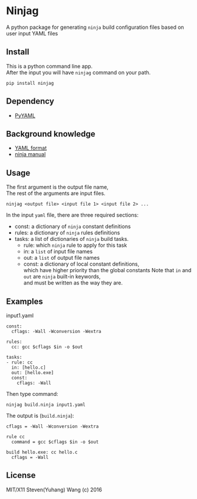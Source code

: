 # Ninjag
A python package for generating `ninja` build configuration files based on user input YAML files

## Install
This is a python command line app.  
After the input you will have `ninjag` command
on your path.
```
pip install ninjag
```

## Dependency
* [PyYAML](https://github.com/yaml/pyyaml)

## Background knowledge
* [YAML format](https://learn.getgrav.org/advanced/yaml)
* [ninja manual](https://ninja-build.org/manual.html#_introduction)

## Usage
The first argument is the output file name,  
The rest of the arguments are input files.
```
ninjag <output file> <input file 1> <input file 2> ...
```

In the input `yaml` file, there are three required sections:  
* const: a dictionary of `ninja` constant definitions
* rules: a dictionary of `ninja` rules definitions
* tasks: a list of dictionaries of `ninja` build tasks.  
  - rule: which `ninja` rule to apply for this task
  - in: a `list` of input file names
  - out: a `list` of output file names
  - const: a dictionary  of local constant definitions,  
    which have higher priority than the global constants
Note that `in` and `out` are `ninja` built-in keywords,  
and must be written as the way they are.


## Examples
input1.yaml
```
const:
  cflags: -Wall -Wconversion -Wextra

rules:
  cc: gcc $cflags $in -o $out

tasks:
- rule: cc
  in: [hello.c]
  out: [hello.exe]
  const:
    cflags: -Wall

```

Then type command:
```
ninjag build.ninja input1.yaml
```
The output is (`build.ninja`):
```
cflags = -Wall -Wconversion -Wextra

rule cc
  command = gcc $cflags $in -o $out

build hello.exe: cc hello.c
  cflags = -Wall

```

## License
MIT/X11 Steven(Yuhang) Wang (c) 2016
